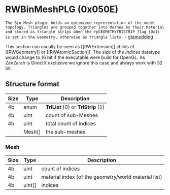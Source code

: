 # RWBinMeshPLG (0x050E)

`The Bin Mesh plugin holds an optimized representation of the model topology. Triangles are grouped together into Meshes by their Material and stored as triangle strips when the rpGEOMETRYTRISTRIP flag (0x1) is set in the Geometry, otherwise as triangle lists.` -  [gtamodding](http://www.gtamodding.com/wiki/Bin_Mesh_PLG_(RW_Section))

This section can usually be seen as [[RWExtension]] childs of [[RWGeometry]] or [[RWAtomicSection]]. The size of the _indices_ datatype would change to 16 bit if the executable were build for OpenGL. As ZanZarah is DirectX exclusive we ignore this case and always work with 32 bit.

## Structure format

| Size | Type | Description |
|------|------|-------------|
|  4b  | enum | __TriList__ (0) or __TriStrip__ (1)
|  4b  | uint | count of sub-Meshes
|  4b  | uint | total count of indices
|      | Mesh[] | the sub-meshes

### Mesh
| Size | Type | Description |
|------|------|-------------|
|  4b  | uint | count of indices
|  4b  | uint | material index (of the geometry/world material list)
|  4b  | uint[] | indices
